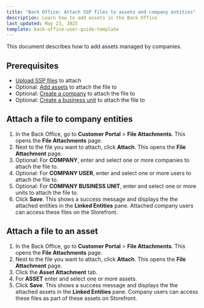 ```yaml
---
title: "Back Office: Attach SSP files to assets and company entities"
description: Learn how to add assets in the Back Office
last_updated: May 23, 2025
template: back-office-user-guide-template
---
```


This document describes how to add assets managed by companies. 

## Prerequisites

- [Upload SSP files](/docs/pbc/all/self-service-portal/202505.0/manage-in-the-back-office/back-office-upload-ssp-files.html) to attach
- Optional: [Add assets](/docs/pbc/all/self-service-portal/202505.0/manage-in-the-back-office/back-office-add-ssp-assets.html) to attach the file to
- Optional: [Create a company](/docs/pbc/all/customer-relationship-management/202410.0/base-shop/manage-in-the-back-office/manage-companies.html) to attach the file to
- Optional: [Create a business unit](/docs/pbc/all/customer-relationship-management/202410.0/base-shop/manage-in-the-back-office/company-units/create-company-units) to attach the file to


## Attach a file to company entities

1. In the Back Office, go to **Customer Portal** > **File Attachments**.
  This opens the **File Attachments** page.
2. Next to the file you want to attach, click **Attach**.
  This opens the **File Attachment** page.
3. Optional: For **COMPANY**, enter and select one or more companies to attach the file to.
4. Optional: For **COMPANY USER**, enter and select one or more users to attach the file to.
5. Optional: For **COMPANY BUSINESS UNIT**, enter and select one or more units to attach the file to.
6. Click **Save**.
  This shows a success message and displays the the attached entities in the **Linked Entities** pane. Attached company users can access these files on the Storefront.

## Attach a file to an asset

1. In the Back Office, go to **Customer Portal** > **File Attachments**.
  This opens the **File Attachments** page.
2. Next to the file you want to attach, click **Attach**.
  This opens the **File Attachment** page.
3. Click the **Asset Attachment** tab.
4. For **ASSET** enter and select one or more assets.
5. Click **Save**.
  This shows a success message and displays the the attached assets in the **Linked Entities** pane. Company users can access these files as part of these assets on Storefront.































































